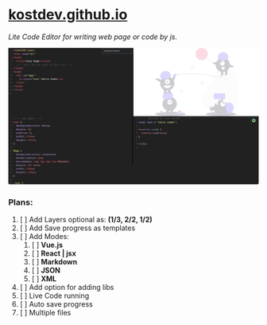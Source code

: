 # [kostdev.github.io](https://kostdev.github.io/)

_Lite Code Editor for writing web page or code by js._

![Web Editor look](screenshot.png)

### Plans:

1. [ ] Add Layers optional as: __(1/3, 2/2, 1/2)__
2. [ ] Add Save progress as templates
3. [ ] Add Modes:
   1. [ ] **Vue.js** 
   2. [ ] **React | jsx**
   3. [ ] **Markdown**
   4. [ ] **JSON**
   5. [ ] **XML**
4. [ ] Add option for adding libs
5. [ ] Live Code running
6. [ ] Auto save progress
7. [ ] Multiple files
